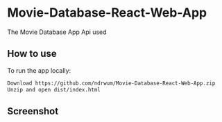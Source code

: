# Movie-Database-React-Web-App
The Movie Database App Api used

## How to use
To run the app locally:
```bash
Download https://github.com/ndrwum/Movie-Database-React-Web-App.zip
Unzip and open dist/index.html
```
## Screenshot
